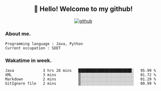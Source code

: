 <h2 align="center">👋 Hello! Welcome to my github! </h2>
<p align="center">
  <a href="https://github.com/usergwen"><img src="https://img.shields.io/badge/GitHub-24292e" alt="github"></a>
</p>

### About me.

```Plain Text
Programming language : Java, Python
Current occupation : SDET
```
### Wakatime in week.

<!--START_SECTION:waka-->

```text
Java             3 hrs 28 mins   ████████████████████████░   95.99 %
XML              3 mins          ▒░░░░░░░░░░░░░░░░░░░░░░░░   01.72 %
Markdown         2 mins          ▒░░░░░░░░░░░░░░░░░░░░░░░░   01.29 %
GitIgnore file   2 mins          ▒░░░░░░░░░░░░░░░░░░░░░░░░   00.99 %
```

<!--END_SECTION:waka-->
